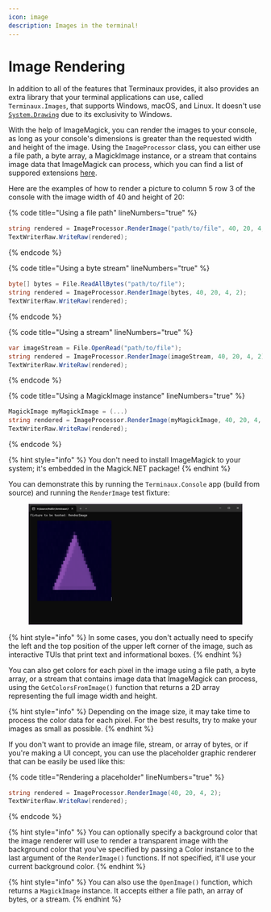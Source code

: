 ```yaml
---
icon: image
description: Images in the terminal!
---
```


# Image Rendering

In addition to all of the features that Terminaux provides, it also provides an extra library that your terminal applications can use, called `Terminaux.Images`, that supports Windows, macOS, and Linux. It doesn't use [`System.Drawing`](https://learn.microsoft.com/en-us/dotnet/core/compatibility/core-libraries/6.0/system-drawing-common-windows-only) due to its exclusivity to Windows.

With the help of ImageMagick, you can render the images to your console, as long as your console's dimensions is greater than the requested width and height of the image. Using the `ImageProcessor` class, you can either use a file path, a byte array, a MagickImage instance, or a stream that contains image data that ImageMagick can process, which you can find a list of suppored extensions [here](https://imagemagick.org/script/formats.php).

Here are the examples of how to render a picture to column 5 row 3 of the console with the image width of 40 and height of 20:

{% code title="Using a file path" lineNumbers="true" %}
```csharp
string rendered = ImageProcessor.RenderImage("path/to/file", 40, 20, 4, 2);
TextWriterRaw.WriteRaw(rendered);
```
{% endcode %}

{% code title="Using a byte stream" lineNumbers="true" %}
```csharp
byte[] bytes = File.ReadAllBytes("path/to/file");
string rendered = ImageProcessor.RenderImage(bytes, 40, 20, 4, 2);
TextWriterRaw.WriteRaw(rendered);
```
{% endcode %}

{% code title="Using a stream" lineNumbers="true" %}
```csharp
var imageStream = File.OpenRead("path/to/file");
string rendered = ImageProcessor.RenderImage(imageStream, 40, 20, 4, 2);
TextWriterRaw.WriteRaw(rendered);
```
{% endcode %}

{% code title="Using a MagickImage instance" lineNumbers="true" %}
```csharp
MagickImage myMagickImage = (...)
string rendered = ImageProcessor.RenderImage(myMagickImage, 40, 20, 4, 2);
TextWriterRaw.WriteRaw(rendered);
```
{% endcode %}

{% hint style="info" %}
You don't need to install ImageMagick to your system; it's embedded in the Magick.NET package!
{% endhint %}

You can demonstrate this by running the `Terminaux.Console` app (build from source) and running the `RenderImage` test fixture:

<figure><img src="../../.gitbook/assets/image (2) (1) (1) (1) (1).png" alt=""><figcaption></figcaption></figure>

{% hint style="info" %}
In some cases, you don't actually need to specify the left and the top position of the upper left corner of the image, such as interactive TUIs that print text and informational boxes.
{% endhint %}

You can also get colors for each pixel in the image using a file path, a byte array, or a stream that contains image data that ImageMagick can process, using the `GetColorsFromImage()` function that returns a 2D array representing the full image width and height.

{% hint style="info" %}
Depending on the image size, it may take time to process the color data for each pixel. For the best results, try to make your images as small as possible.
{% endhint %}

If you don't want to provide an image file, stream, or array of bytes, or if you're making a UI concept, you can use the placeholder graphic renderer that can be easily be used like this:

{% code title="Rendering a placeholder" lineNumbers="true" %}
```csharp
string rendered = ImageProcessor.RenderImage(40, 20, 4, 2);
TextWriterRaw.WriteRaw(rendered);
```
{% endcode %}

{% hint style="info" %}
You can optionally specify a background color that the image renderer will use to render a transparent image with the background color that you've specified by passing a Color instance to the last argument of the `RenderImage()` functions. If not specified, it'll use your current background color.
{% endhint %}

{% hint style="info" %}
You can also use the `OpenImage()` function, which returns a `MagickImage` instance. It accepts either a file path, an array of bytes, or a stream.
{% endhint %}
